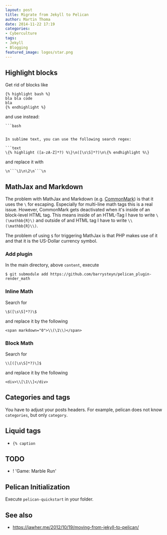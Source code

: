 ```yaml
---
layout: post
title: Migrate from Jekyll to Pelican
author: Martin Thoma
date: 2014-11-22 17:19
categories:
- Cyberculture
tags:
- Jekyll
- Blogging
featured_image: logos/star.png
---
```


## Highlight blocks

Get rid of blocks like

```text
{% highlight bash %}
bla bla code
bla
{% endhighlight %}
```

and use instead:

```text
```bash
```
```

In sublime text, you can use the following search regex:

```text
\{% highlight ([a-zA-Z]*?) %\}\n([\s\S]*?)\n\{% endhighlight %\}
```

and replace it with

```text
\n```\1\n\2\n```\n
```


## MathJax and Markdown

The problem with MathJax and Markdown (e.g. [CommonMark](http://commonmark.org/))
is that it uses the `\` for escaping. Especially for multi-line math tags this
is a real issue. However, CommonMark gets deactivated when
it's inside of an block-level HTML tag. This means inside of an HTML-Tag I have to write
`\(\mathbb{R}\)` and outside of and HTML tag I have to write `\\(\mathbb{R}\\)`.

The problem of using `$` for triggering MathJax is that PHP makes use of it and
that it is the US-Dollar currency symbol.

### Add plugin

In the main directory, above `content`, execute

```
$ git submodule add https://github.com/barrysteyn/pelican_plugin-render_math
```

### Inline Math

Search for

```text
\$([\s\S]*?)\$
```

and replace it by the following

```text
<span markdown="0">\\(\1\\)</span>
```


### Block Math

Search for

```text
\\[([\s\S]*?)\]$
```

and replace it by the following

```text
<div>\\[\1\\]</div>
```


## Categories and tags

You have to adjust your posts headers. For example, pelican does not know
`categories`, but only `category`.

## Liquid tags

* `{% caption`


## TODO

* ! 'Game: Marble Run'



## Pelican Initialization

Execute `pelican-quickstart` in your folder.


## See also

* https://jawher.me/2012/10/19/moving-from-jekyll-to-pelican/